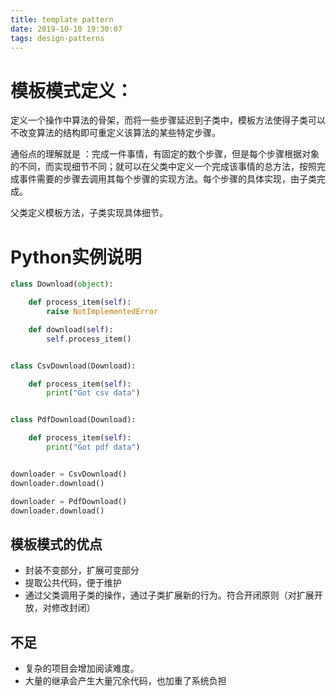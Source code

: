 ```yaml
---
title: template pattern
date: 2019-10-10 19:30:07
tags: design-patterns
---
```


# 模板模式定义：
定义一个操作中算法的骨架，而将一些步骤延迟到子类中，模板方法使得子类可以不改变算法的结构即可重定义该算法的某些特定步骤。

通俗点的理解就是 ：完成一件事情，有固定的数个步骤，但是每个步骤根据对象的不同，而实现细节不同；就可以在父类中定义一个完成该事情的总方法，按照完成事件需要的步骤去调用其每个步骤的实现方法。每个步骤的具体实现，由子类完成。

<!-- more -->

父类定义模板方法，子类实现具体细节。

# Python实例说明

```python
class Download(object):

    def process_item(self):
        raise NotImplementedError

    def download(self):
        self.process_item()


class CsvDownload(Download):

    def process_item(self):
        print("Got csv data")


class PdfDownload(Download):

    def process_item(self):
        print("Got pdf data")


downloader = CsvDownload()
downloader.download()

downloader = PdfDownload()
downloader.download()

```

## 模板模式的优点
- 封装不变部分，扩展可变部分
- 提取公共代码，便于维护
- 通过父类调用子类的操作，通过子类扩展新的行为。符合开闭原则（对扩展开放，对修改封闭）

## 不足
- 复杂的项目会增加阅读难度。
- 大量的继承会产生大量冗余代码，也加重了系统负担
